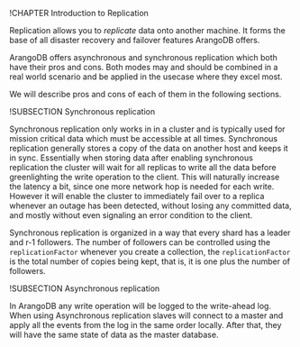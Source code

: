 !CHAPTER Introduction to Replication

Replication allows you to *replicate* data onto another machine. It forms the base of all disaster recovery and failover features ArangoDB offers.

ArangoDB offers asynchronous and synchronous replication which both have their pros and cons. Both modes may and should be combined in a real world scenario and be applied in the usecase where they excel most.

We will describe pros and cons of each of them in the following sections.

!SUBSECTION Synchronous replication

Synchronous replication only works in in a cluster and is typically used for mission critical data which must be accessible at all times. Synchronous replication generally stores a copy of the data on another host and keeps it in sync. Essentially when storing data after enabling synchronous replication the cluster will wait for all replicas to write all the data before greenlighting the write operation to the client. This will naturally increase the latency a bit, since one more network hop is needed for each write. However it will enable the cluster to immediately fail over to a replica whenever an outage has been detected, without losing any committed data, and mostly without even signaling an error condition to the client.

Synchronous replication is organized in a way that every shard has a leader and r-1 followers. The number of followers can be controlled using the `replicationFactor` whenever you create a collection, the `replicationFactor` is the total number of copies being kept, that is, it is one plus the number of followers.

!SUBSECTION Asynchronous replication

In ArangoDB any write operation will be logged to the write-ahead log. When using Asynchronous replication slaves will connect to a master and apply all the events from the log in the same order locally. After that, they will have the same state of data as the master database.
